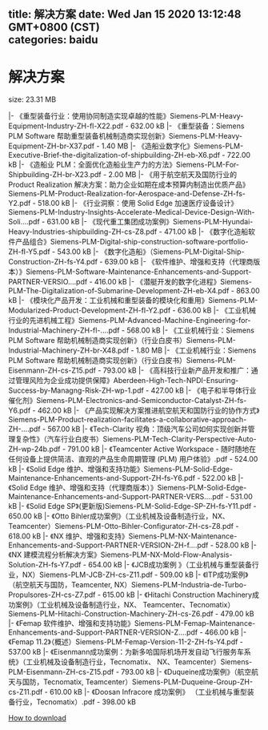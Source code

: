 
title: 解决方案
date: Wed Jan 15 2020 13:12:48 GMT+0800 (CST)    
categories: baidu
---

# 解决方案
size: 23.31 MB
 
 
|- 《重型装备行业：使用协同制造实现卓越的性能》Siemens-PLM-Heavy-Equipment-Industry-ZH-fl-X22.pdf - 632.00 kB
|- 《重型装备：Siemens PLM Software 帮助重型装备机械制造商实现创新》Siemens-PLM-Heavy-Equipment-ZH-br-X37.pdf - 1.40 MB
|- 《造船业数字化》Siemens-PLM-Executive-Brief-the-digitalization-of-shipbuilding-ZH-eb-X6.pdf - 722.00 kB
|- 《造船业 PLM：全面优化造船业生产力的方法》Siemens-PLM-For-Shipbuilding-ZH-br-X23.pdf - 2.00 MB
|- 《用于航空航天及国防行业的 Product Realization 解决方案：助力企业如期在成本预算内制造出优质产品》Siemens-PLM-Product-Realization-for-Aerospace-and-Defense-ZH-fs-Y2.pdf - 518.00 kB
|- 《行业洞察：使用 Solid Edge 加速医疗设备设计》Siemens-PLM-Industry-Insights-Accelerate-Medical-Device-Design-With-Soli....pdf - 631.00 kB
|- 《现代重工集团成功案例》Siemens-PLM-Hyundai-Heavy-Industries-shipbuilding-ZH-cs-Z8.pdf - 471.00 kB
|- 《数字化造船软件产品组合》Siemens-PLM-Digital-ship-construction-software-portfolio-ZH-fl-Y5.pdf - 543.00 kB
|- 《数字化造船》（Siemens-PLM-Digital-Ship-Construction-ZH-fs-Y4.pdf - 639.00 kB
|- 《软件维护、增强和支持（代理商版本）》Siemens-PLM-Software-Maintenance-Enhancements-and-Support-PARTNER-VERSIO....pdf - 416.00 kB
|- 《潜艇开发的数字化进程》Siemens-PLM-The-Digitalization-of-Submarine-Development-ZH-eb-X4.pdf - 863.00 kB
|- 《模块化产品开发：工业机械和重型装备的模块化和重用》Siemens-PLM-Modularized-Product-Development-ZH-fl-Y2.pdf - 636.00 kB
|- 《工业机械行业的先进机械工程》Siemens-PLM-Advanced-Machine-Engineering-for-Industrial-Machinery-ZH-fl-....pdf - 568.00 kB
|- 《工业机械行业：Siemens PLM Software 帮助机械制造商实现创新》（行业白皮书）Siemens-PLM-Industrial-Machinery-ZH-br-X48.pdf - 1.80 MB
|- 《工业机械行业：Siemens PLM Software 帮助机械制造商实现创新》（行业白皮书）Siemens-PLM-Eisenmann-ZH-cs-Z15.pdf - 793.00 kB
|- 《高科技行业新产品开发和推广：通过管理风险为企业成功提供保障》Aberdeen-High-Tech-NPDI-Ensuring-Success-by-Managng-Risk-ZH-wp-1.pdf - 427.00 kB
|- 《电子和半导体行业催化剂》Siemens-PLM-Electronics-and-Semiconductor-Catalyst-ZH-fs-Y6.pdf - 462.00 kB
|- 《产品实现解决方案推进航空航天和国防行业的协作方式》Siemens-PLM-Product-realization-facilitates-a-collaborative-approach-ZH-....pdf - 567.00 kB
|- 《Tech-Clarity 视角：顶级汽车公司如何实现创新并管理复杂性》（汽车行业白皮书）Siemens-PLM-Tech-Clarity-Perspective-Auto-ZH-wp-24b.pdf - 791.00 kB
|- 《Teamcenter Active Workspace - 随时随地在任何设备上提供简洁、直观的产品生命周期管理 (PLM) 用户体验》.pdf - 524.00 kB
|- 《Solid Edge 维护、增强和支持功能》Siemens-PLM-Solid-Edge-Maintenance-Enhancements-and-Support-ZH-fs-Y6.pdf - 522.00 kB
|- 《Solid Edge 维护、增强和支持（代理商版本）》Siemens-PLM-Solid-Edge-Maintenance-Enhancements-and-Support-PARTNER-VERS....pdf - 531.00 kB
|- 《Solid Edge SP》(更新版)Siemens-PLM-Solid-Edge-SP-ZH-fs-Y11.pdf - 650.00 kB
|- 《Otto Bihler成功案例》（工业机械及设备制造行业，NX、Teamcenter）Siemens-PLM-Otto-Bihler-Configurator-ZH-cs-Z8.pdf - 618.00 kB
|- 《NX 维护、增强和支持》Siemens-PLM-NX-Maintenance-Enhancements-and-Support-PARTNER-VERSION-ZH-f....pdf - 528.00 kB
|- 《NX 建模流程分析解决方案》Siemens-PLM-NX-Mold-Flow-Analysis-Solution-ZH-fs-Y7.pdf - 654.00 kB
|- 《JCB成功案例 》（工业机械与重型装备行业，NX）Siemens-PLM-JCB-ZH-cs-Z11.pdf - 509.00 kB
|- 《ITP成功案例》（航空航天与国防，Teamcenter, NX）Siemens-PLM-Industria-de-Turbo-Propulsores-ZH-cs-Z7.pdf - 615.00 kB
|- 《Hitachi Construction Machinery成功案例》（工业机械及设备制造行业，NX、 Teamcenter、Tecnomatix）Siemens-PLM-Hitachi-Construction-Machinery-ZH-cs-Z6.pdf - 479.00 kB
|- 《Femap 软件维护、增强和支持功能》Siemens-PLM-Femap-Maintenance-Enhancements-and-Support-PARTNER-VERSION-Z....pdf - 466.00 kB
|- 《Femap 11.2》（概述）Siemens-PLM-Femap-Version-11-2-ZH-fs-Y4.pdf - 537.00 kB
|- 《Eisenmann成功案例：为新多哈国际机场开发自动飞行服务车系统》（工业机械及设备制造行业，Tecnomatix、 NX、Teamcenter）Siemens-PLM-Eisenmann-ZH-cs-Z15.pdf - 793.00 kB
|- 《Duqueine成功案例》（航空航天与国防，Tecnomatix, Teamcenter）Siemens-PLM-Duqueine-Group-ZH-cs-Z11.pdf - 610.00 kB
|- 《Doosan Infracore 成功案例》 （工业机械与重型装备行业，Tecnomatix）.pdf - 398.00 kB

[How to download](https://bpcam.bemobtrk.com/go/2ceec3aa-1ca2-46d6-b9ff-aaa5c184517c?jno=425)